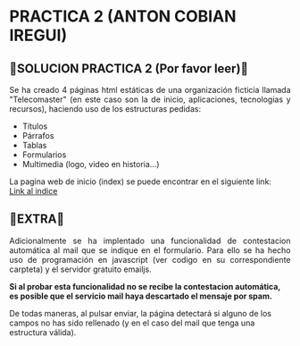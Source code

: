 # PRACTICA 2 (ANTON COBIAN IREGUI)

## 🔔SOLUCION PRACTICA 2 (Por favor leer)🔔

<p align="justify">
Se ha creado 4 páginas html estáticas de una organización ficticia llamada "Telecomaster" (en este caso son la de inicio, aplicaciones, tecnologias y recursos), haciendo uso de los estructuras pedidas:
</p>

- Títulos
- Párrafos
- Tablas
- Formularios
- Multimedia (logo, video en historia...)

La pagina web de inicio (index) se puede encontrar en el siguiente link: <br>
[Link al indice](https://acobianiregui.github.io/p2/p2_sol/)

## 🚨EXTRA🚨
<p align="justify">
Adicionalmente se ha implentado una funcionalidad de contestacion automática al mail que se indique en el formulario. Para ello se ha hecho uso de programación en javascript (ver codigo en su correspondiente carpteta) y el servidor gratuito emailjs.<br>

**Si al probar esta funcionalidad no se recibe la contestacion automática, es posible que el servicio mail haya descartado el mensaje por spam.**

De todas maneras, al pulsar enviar, la página detectará si alguno de los campos no has sido rellenado (y en el caso del mail que tenga una estructura válida).
</p>



